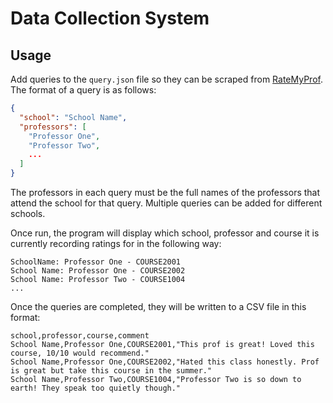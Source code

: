 # Data Collection System

## Usage
Add queries to the `query.json` file so they can be scraped from [RateMyProf](). The format of a query is as follows:

```JSON
{
  "school": "School Name",
  "professors": [
    "Professor One",
    "Professor Two",
    ...
  ]
}
```
The professors in each query must be the full names of the professors that attend the school for that query. Multiple
queries can be added for different schools.

Once run, the program will display which school, professor and course it is currently recording ratings for in the 
following way:
```text
SchoolName: Professor One - COURSE2001
School Name: Professor One - COURSE2002
School Name: Professor Two - COURSE1004
...
```

Once the queries are completed, they will be written to a CSV file in this format:
```csv
school,professor,course,comment
School Name,Professor One,COURSE2001,"This prof is great! Loved this course, 10/10 would recommend."
School Name,Professor One,COURSE2002,"Hated this class honestly. Prof is great but take this course in the summer."
School Name,Professor Two,COURSE1004,"Professor Two is so down to earth! They speak too quietly though."
```

